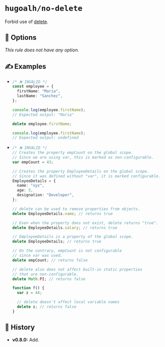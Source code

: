 # `hugoalh/no-delete`

Forbid use of [delete][ecmascript-delete].

## 🔧 Options

*This rule does not have any option.*

## ✍️ Examples

- ```ts
  /* ❌ INVALID */
  const employee = {
    firstName: "Maria",
    lastName: "Sanchez",
  };

  console.log(employee.firstName);
  // Expected output: "Maria"

  delete employee.firstName;

  console.log(employee.firstName);
  // Expected output: undefined
  ```
- ```ts
  /* ❌ INVALID */
  // Creates the property empCount on the global scope.
  // Since we are using var, this is marked as non-configurable.
  var empCount = 43;

  // Creates the property EmployeeDetails on the global scope.
  // Since it was defined without "var", it is marked configurable.
  EmployeeDetails = {
    name: "xyz",
    age: 5,
    designation: "Developer",
  };

  // delete can be used to remove properties from objects.
  delete EmployeeDetails.name; // returns true

  // Even when the property does not exist, delete returns "true".
  delete EmployeeDetails.salary; // returns true

  // EmployeeDetails is a property of the global scope.
  delete EmployeeDetails; // returns true

  // On the contrary, empCount is not configurable
  // since var was used.
  delete empCount; // returns false

  // delete also does not affect built-in static properties
  // that are non-configurable.
  delete Math.PI; // returns false

  function f() {
    var z = 44;

    // delete doesn't affect local variable names
    delete z; // returns false
  }
  ```

## 📜 History

- **v0.8.0:** Add.

[ecmascript-delete]: https://developer.mozilla.org/en-US/docs/Web/JavaScript/Reference/Operators/delete

